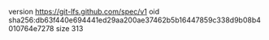 version https://git-lfs.github.com/spec/v1
oid sha256:db63f440e694441ed29aa200ae37462b5b16447859c338d9b08b4010764e7278
size 313
